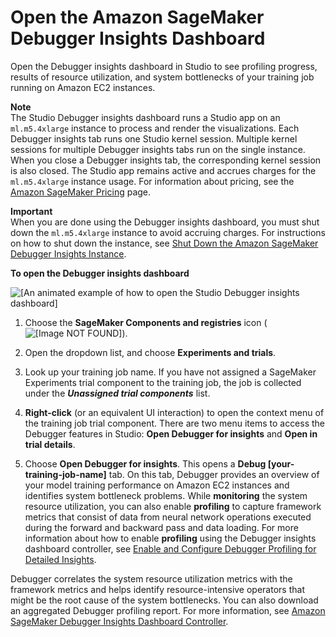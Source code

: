 # Open the Amazon SageMaker Debugger Insights Dashboard<a name="debugger-on-studio-insights"></a>

Open the Debugger insights dashboard in Studio to see profiling progress, results of resource utilization, and system bottlenecks of your training job running on Amazon EC2 instances\.

**Note**  
The Studio Debugger insights dashboard runs a Studio app on an `ml.m5.4xlarge` instance to process and render the visualizations\. Each Debugger insights tab runs one Studio kernel session\. Multiple kernel sessions for multiple Debugger insights tabs run on the single instance\. When you close a Debugger insights tab, the corresponding kernel session is also closed\. The Studio app remains active and accrues charges for the `ml.m5.4xlarge` instance usage\. For information about pricing, see the [Amazon SageMaker Pricing](https://aws.amazon.com/sagemaker/pricing/) page\.

**Important**  
When you are done using the Debugger insights dashboard, you must shut down the `ml.m5.4xlarge` instance to avoid accruing charges\. For instructions on how to shut down the instance, see [Shut Down the Amazon SageMaker Debugger Insights Instance](debugger-on-studio-insights-close.md)\.

**To open the Debugger insights dashboard**

![\[An animated example of how to open the Studio Debugger insights dashboard\]](http://docs.aws.amazon.com/sagemaker/latest/dg/images/debugger/debugger-studio-insights-open.gif)

1. Choose the **SageMaker Components and registries** icon \(![\[Image NOT FOUND\]](http://docs.aws.amazon.com/sagemaker/latest/dg/images/icons/Components_registries.png)\)\.

1. Open the dropdown list, and choose **Experiments and trials**\.

1. Look up your training job name\. If you have not assigned a SageMaker Experiments trial component to the training job, the job is collected under the ***Unassigned trial components*** list\.

1. **Right\-click** \(or an equivalent UI interaction\) to open the context menu of the training job trial component\. There are two menu items to access the Debugger features in Studio: **Open Debugger for insights** and **Open in trial details**\.

1. Choose **Open Debugger for insights**\. This opens a **Debug \[your\-training\-job\-name\]** tab\. On this tab, Debugger provides an overview of your model training performance on Amazon EC2 instances and identifies system bottleneck problems\. While **monitoring** the system resource utilization, you can also enable **profiling** to capture framework metrics that consist of data from neural network operations executed during the forward and backward pass and data loading\. For more information about how to enable **profiling** using the Debugger insights dashboard controller, see [Enable and Configure Debugger Profiling for Detailed Insights](debugger-on-studio-insights-controllers.md#debugger-on-studio-insights-update-config)\. 

Debugger correlates the system resource utilization metrics with the framework metrics and helps identify resource\-intensive operators that might be the root cause of the system bottlenecks\. You can also download an aggregated Debugger profiling report\. For more information, see [Amazon SageMaker Debugger Insights Dashboard Controller](debugger-on-studio-insights-controllers.md)\.